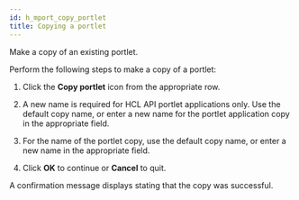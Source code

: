 ```yaml
---
id: h_mport_copy_portlet
title: Copying a portlet
---
```





Make a copy of an existing portlet.

Perform the following steps to make a copy of a portlet:

1.  Click the **Copy portlet** icon from the appropriate row.

2.  A new name is required for HCL API portlet applications only. Use the default copy name, or enter a new name for the portlet application copy in the appropriate field.

3.  For the name of the portlet copy, use the default copy name, or enter a new name in the appropriate field.

4.  Click **OK** to continue or **Cancel** to quit.


A confirmation message displays stating that the copy was successful.


